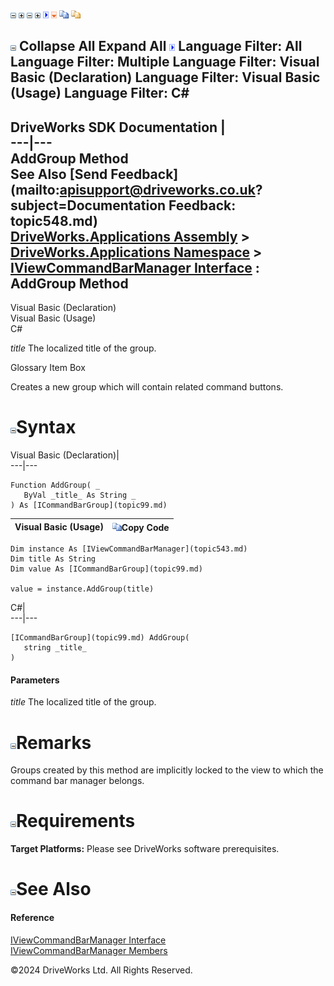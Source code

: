 ![](dotnetimages/collapse.gif) ![](dotnetimages/expand.gif) ![](dotnetimages/collapse.gif) ![](dotnetimages/expand.gif) ![](dotnetimages/drpdown.gif) ![](dotnetimages/drpdown_orange.gif) ![](dotnetimages/copycode.gif) ![](dotnetimages/copycodeHighlight.gif)

![](dotnetimages/collapse.gif) Collapse All Expand All ![](dotnetimages/drpdown.gif) Language Filter: All  Language Filter: Multiple  Language Filter: Visual Basic (Declaration) Language Filter: Visual Basic (Usage) Language Filter: C#  
---  
DriveWorks SDK Documentation  |   
---|---  
AddGroup Method   
See Also [Send Feedback](mailto:apisupport@driveworks.co.uk?subject=Documentation Feedback: topic548.md)  
[DriveWorks.Applications Assembly](topic13.md) > [DriveWorks.Applications Namespace](topic16.md) > [IViewCommandBarManager Interface](topic543.md) : AddGroup Method  
---  
  
Visual Basic (Declaration)    
Visual Basic (Usage)    
C# 

_title_
    The localized title of the group.

Glossary Item Box

Creates a new group which will contain related command buttons. 

# ![](dotnetimages/collapse.gif)Syntax

Visual Basic (Declaration)|   
---|---  
      
    
    Function AddGroup( _
       ByVal _title_ As String _
    ) As [ICommandBarGroup](topic99.md)  
  
Visual Basic (Usage)| ![](dotnetimages/copycode.gif)Copy Code  
---|---  
      
    
    Dim instance As [IViewCommandBarManager](topic543.md)
    Dim title As String
    Dim value As [ICommandBarGroup](topic99.md)
     
    value = instance.AddGroup(title)  
  
C#|   
---|---  
      
    
    [ICommandBarGroup](topic99.md) AddGroup( 
       string _title_
    )  
  
#### Parameters

 _title_
    The localized title of the group.

# ![](dotnetimages/collapse.gif)Remarks

Groups created by this method are implicitly locked to the view to which the command bar manager belongs.

# ![](dotnetimages/collapse.gif)Requirements

**Target Platforms:** Please see DriveWorks software prerequisites.

# ![](dotnetimages/collapse.gif)See Also

#### Reference

[IViewCommandBarManager Interface](topic543.md)   
[IViewCommandBarManager Members](topic544.md)

©2024 DriveWorks Ltd. All Rights Reserved.
